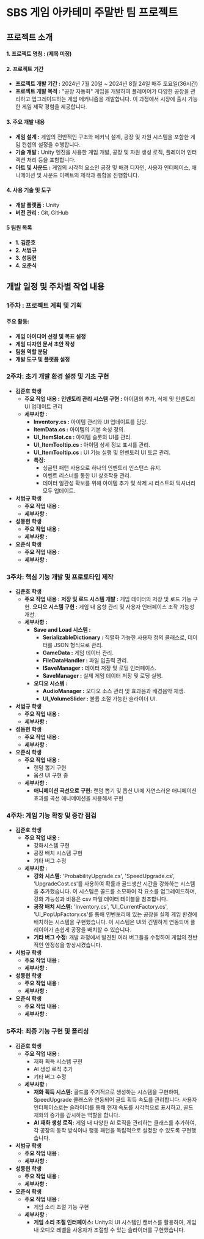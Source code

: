 SBS 게임 아카테미 주말반 팀 프로젝트
=============

프로젝트 소개
-------------


#### 1. 프로젝트 명칭 : (제목 미정)

#### 2. 프로젝트 기간
- **프로젝트 개발 기간 :** 2024년 7월 20일 ~ 2024년 8월 24일 매주 토요일(36시간)
- **프로젝트 개발 목적 :** "공장 자동화" 게임을 개발하여 플레이어가 다양한 공장을 관리하고 업그레이드하는 게임 메커니즘을 개발합니다. 이 과정에서 시장에 출시 가능한 게임 제작 경험을 제공합니다.

#### 3. 주요 개발 내용
- **게임 설계 :** 게임의 전반적인 구조와 메커닉 설계, 공장 및 자원 시스템을 포함한 게임 컨셉의 설정을 수행합니다.
- **기술 개발 :** Unity 엔진을 사용한 게임 개발, 공장 및 자원 생성 로직, 플레이어 인터랙션 처리 등을 포함합니다.
- **아트 및 사운드 :** 게임의 시각적 요소인 공장 및 배경 디자인, 사용자 인터페이스, 애니메이션 및 사운드 이펙트의 제작과 통합을 진행합니다.

#### 4. 사용 기술 및 도구
- **개발 플랫폼 :** Unity
- **버전 관리 :** Git, GitHub

#### 5 팀원 목록
- **1. 김준호** 
- **2. 서범규** 
- **3. 성동현** 
- **4. 오준식**

개발 일정 및 주차별 작업 내용
----------------
### 1주차 : 프로젝트 계획 및 기획
#### 주요 활동:
- **게임 아이디어 선정 및 목표 설정**
- **게임 디자인 문서 초안 작성**
- **팀원 역할 분담**
- **개발 도구 및 플랫폼 설정**

### 2주차: 초기 개발 환경 설정 및 기초 구현
- **김준호 학생**
    - **주요 작업 내용 :**
        **인벤토리 관리 시스템 구현 :** 아이템의 추가, 삭제 및 인벤토리 UI 업데이트 관리 
    - **세부사항 :** 
        - **Inventory.cs :** 아이템 관리와 UI 업데이트를 담당.
        - **ItemData.cs :** 아이템의 기본 속성 정의.
        - **UI_ItemSlot.cs :** 아이템 슬롯의 UI를 관리.
        - **UI_ItemTooltip.cs :** 아이템 상세 정보 표시를 관리.
        - **UI_ItemTooltip.cs :** UI 기능 실행 및 인벤토리 UI 토글 관리.
        - **특징:**
            - 싱글턴 패턴 사용으로 하나의 인벤토리 인스턴스 유지.
            - 이벤트 리스너를 통한 UI 상호작용 관리.
            - 데이터 일관성 확보를 위해 아이템 추가 및 삭제 시 리스트와 딕셔너리 모두 업데이트.
- **서범규 학생**
    - **주요 작업 내용 :** 
    - **세부사항 :** 
- **성동현 학생**
    - **주요 작업 내용 :**
    - **세부사항 :** 
- **오준식 학생**
    - **주요 작업 내용 :**
    - **세부사항 :** 

### 3주차: 핵심 기능 개발 및 프로토타입 제작
- **김준호 학생**
    - **주요 작업 내용 :**
        **저장 및 로드 시스템 개발 :** 게임 데이터의 저장 및 로드 기능 구현.
        **오디오 시스템 구현 :** 게임 내 음향 관리 및 사용자 인터페이스 조작 가능성 개선.
    - **세부사항 :** 
        - **Save and Load 시스템 :** 
            - **SerializableDictionary :** 직렬화 가능한 사용자 정의 클래스로, 데이터를 JSON 형식으로 관리.
            - **GameData :** 게임 데이터 관리.
            - **FileDataHandler :** 파일 입출력 관리.
            - **ISaveManager :** 데이터 저장 및 로딩 인터페이스.
            - **SaveManager :** 실제 게임 데이터 저장 및 로딩 실행.
        - **오디오 시스템 :** 
            - **AudioManager :** 오디오 소스 관리 및 효과음과 배경음악 재생.
            - **UI_VolumeSlider :** 볼륨 조절 가능한 슬라이더 UI.
- **서범규 학생**
    - **주요 작업 내용 :**
    - **세부사항 :** 
- **성동현 학생**
    - **주요 작업 내용 :**
    - **세부사항 :** 
- **오준식 학생**
    - **주요 작업 내용 :**
        - 랜덤 뽑기 구현
        - 옵션 UI 구현 중
    - **세부사항 :** 
        - **애니메이션 곡선으로 구현:** 랜덤 뽑기 및 옵션 UI에 자연스러운 애니메이션 효과를 곡선 애니메이션을 사용해서 구현

### 4주차: 게임 기능 확장 및 중간 점검
- **김준호 학생**
    - **주요 작업 내용 :**
        - 강화시스템 구현
        - 공장 배치 시스템 구현
        - 기타 버그 수정  
    - **세부사항 :** 
        - **강화 시스템:** 'ProbabilityUpgrade.cs', 'SpeedUpgrade.cs', 'UpgradeCost.cs'를 사용하여 확률과 골드생산 시간을 강화하는 시스템을 추가했습니다. 이 시스템은 골드를 소모하여 각 요소를 업그레이드하며, 강화 가능성과 비용은 csv 파일 데이터 테이블을 참조합니다.
        - **공장 배치 시스템:** 'Inventory.cs', 'UI_CurrentFactory.cs', 'UI_PopUpFactory.cs'를 통해 인벤토리에 있는 공장을 실제 게임 환경에 배치하는 시스템을 구현했습니다. 이 시스템은 UI와 긴밀하게 연동되어 플레이어가 손쉽게 공장을 배치할 수 있습니다.
        - **기타 버그 수정:** 개발 과정에서 발견된 여러 버그들을 수정하여 게임의 전반적인 안정성을 향상시켰습니다.
- **서범규 학생**
    - **주요 작업 내용 :**
    - **세부사항 :** 
- **성동현 학생**
    - **주요 작업 내용 :**
    - **세부사항 :** 
- **오준식 학생**
    - **주요 작업 내용 :**
    - **세부사항 :** 

### 5주차: 최종 기능 구현 및 폴리싱
- **김준호 학생**
    - **주요 작업 내용 :**
        - 재화 획득 시스템 구현
        - AI 생성 로직 추가
        - 기타 버그 수정  
    - **세부사항 :** 
        - **재화 획득 시스템:** 골드를 주기적으로 생성하는 시스템을 구현하여, SpeedUpgrade 클래스와 연동되어 골드 획득 속도를 관리합니다. 사용자 인터페이스로는 슬라이더를 통해 현재 속도를 시각적으로 표시하고, 골드 재화의 증가를 감시하는 역할을 합니다.
        - **AI 재화 생성 로직:** 게임 내 다양한 AI 로직을 관리하는 클래스를 추가하여, 각 공장의 동작 방식이나 행동 패턴을 독립적으로 설정할 수 있도록 구현했습니다.
- **서범규 학생**
    - **주요 작업 내용 :**
    - **세부사항 :** 
- **성동현 학생**
    - **주요 작업 내용 :**
    - **세부사항 :** 
- **오준식 학생**
    - **주요 작업 내용 :** 
        - 게임 소리 조절 기능 구현
    - **세부사항 :** 
        - **게임 소리 조절 인터페이스:** Unity의 UI 시스템인 캔버스를 활용하여, 게임 내 오디오 레벨을 사용자가 조절할 수 있는 슬라이더를 구현했습니다.